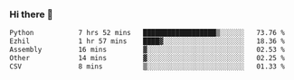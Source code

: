 ### Hi there 👋

<!--START_SECTION:waka-->

```txt
Python           7 hrs 52 mins   ██████████████████▒░░░░░░   73.76 %
Ezhil            1 hr 57 mins    ████▓░░░░░░░░░░░░░░░░░░░░   18.36 %
Assembly         16 mins         ▓░░░░░░░░░░░░░░░░░░░░░░░░   02.53 %
Other            14 mins         ▓░░░░░░░░░░░░░░░░░░░░░░░░   02.25 %
CSV              8 mins          ▒░░░░░░░░░░░░░░░░░░░░░░░░   01.33 %
```

<!--END_SECTION:waka-->
